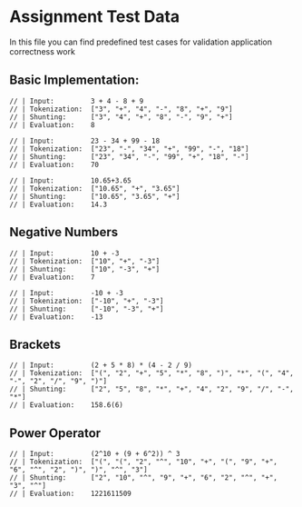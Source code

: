 ﻿# Assignment Test Data

In this file you can find predefined test cases for validation application correctness work

## Basic Implementation:

    // | Input:         3 + 4 - 8 + 9
    // | Tokenization:  ["3", "+", "4", "-", "8", "+", "9"]
    // | Shunting:      ["3", "4", "+", "8", "-", "9", "+"]
    // | Evaluation:    8

    // | Input:         23 - 34 + 99 - 18
    // | Tokenization:  ["23", "-", "34", "+", "99", "-", "18"]
    // | Shunting:      ["23", "34", "-", "99", "+", "18", "-"]
    // | Evaluation:    70

    // | Input:         10.65+3.65
    // | Tokenization:  ["10.65", "+", "3.65"]
    // | Shunting:      ["10.65", "3.65", "+"]
    // | Evaluation:    14.3

## Negative Numbers

    // | Input:         10 + -3
    // | Tokenization:  ["10", "+", "-3"]
    // | Shunting:      ["10", "-3", "+"]
    // | Evaluation:    7

    // | Input:         -10 + -3
    // | Tokenization:  ["-10", "+", "-3"]
    // | Shunting:      ["-10", "-3", "+"]
    // | Evaluation:    -13

## Brackets

    // | Input:         (2 + 5 * 8) * (4 - 2 / 9)
    // | Tokenization:  ["(", "2", "+", "5", "*", "8", ")", "*", "(", "4", "-", "2", "/", "9", ")"]
    // | Shunting:      ["2", "5", "8", "*", "+", "4", "2", "9", "/", "-", "*"]
    // | Evaluation:    158.6(6)

## Power Operator

    // | Input:         (2^10 + (9 + 6^2)) ^ 3
    // | Tokenization:  ["(", "(", "2", "^", "10", "+", "(", "9", "+", "6", "^", "2", ")", ")", "^", "3"]
    // | Shunting:      ["2", "10", "^", "9", "+", "6", "2", "^", "+", "3", "^"]
    // | Evaluation:    1221611509


